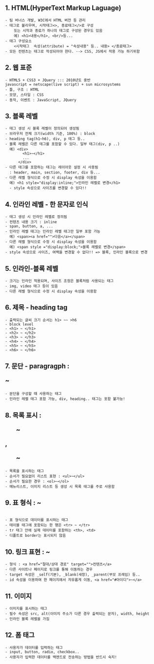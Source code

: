 ## 1. HTML(HyperText Markup Laguage)
    - 팀 버너스 개발, W3C에서 HTML 버전 등 관리
    - 태그로 불리우며, 시작태그<>, 종료태그</>로 구성
        또는 시작과 종료가 하나의 태그로 구성된 경우도 있음
        예) <h1>내용</h1>, <br/>등...
    - 태그 구성요소
        <시작태그  속성(attribute) = "속성내용" 등.. 내용> </종료태그>
    - 모든 컨텐츠는 태그로 작성되어야 한다. --> CSS, JS에서 적용 가능 하기위함

## 2. 웹 표준
    - HTML5 + CSS3 + JQuery ::: 2010년도 중반
    javascript = netscape(live script) + sun microsystems
    - 틀, 구조 : HTML
    - 모양, 스타일 : CSS
    - 동작, 이벤트 : JavaScript, JQuery

## 3. 블록 레벨
    - 태그 생성 시 블록 레벨이 정의되어 생성됨
    - 브라우저 전체 크기(width 기준, 100%) : block
    - heading tag(h1~h6), div, p 태그 등..
    - 블록 레벨은 다른 테그를 포함할 수 있다. 일부 태그(div, p ..)
      예) <div>
            <h1>~</h1>
            ...
          </div>
    - 다른 태그를 포함하는 태그는 레이아웃 설정 시 사용됨
      : header, main, section, footer, div 등...
    - 다른 레벨 형식으로 수정 시 display 속성을 이용함
      예) <h1 style="display:inline;">인라인 레벨로 변경</h1>
      - style 속성으로 사이즈를 변경할 수 있다!!

## 4. 인라인 레벨 - 한 문자로 인식
    - 태그 생성 시 인라인 레벨로 정의됨
    - 컨텐츠 내용 크기 : inline
    - span, button, a, ...
    - 인라인 레벨 태그는 인라인 레벨 태그만 일부 포함 가능
      예) <span><a href="">다음</a></span>
    - 다른 레벨 형식으로 수정 시 display 속성을 이용함
      예) <span style ="display:block;">블록 레벨로 변경</span>
    - style 속성으로 사이즈, 여백을 변경할 수 없다!! => 블록, 인라인 블록으로 변경

## 5. 인라인-블록 레벨
    - 크기는 인라인 적용되며, 사이즈 조정은 블록처럼 사용되는 태그
    - img, video 태그 등이 있음
    - 다른 레벨 형식으로 수정 시 display 속성을 이용함

## 6. 제목 - heading tag
    - 출력되는 글씨 크기 순서는 h1> ~~ >h6
    - block level
    - <h1> ~ </h1>
    - <h2> ~ </h2>
    - <h3> ~ </h3>
    - <h4> ~ </h4>
    - <h5> ~ </h5>
    - <h6> ~ </h6>

## 7. 문단 - paragragph : <p>~</p>
    - 문단을 구성할 때 사용하는 태그
    - 인라인 레벨 태그 포함 가능, div, heading.. 태그는 포함 불가능!

## 8. 목록 표시 : <ul>~</ul>, <ol>~</ol>
    - 목록을 표시하는 태그
    - 순서가 필요없이 리스트 표현 : <ul>~</ul>
    - 순서가 필요한 경우 : <ol>~</ol>
    - 메뉴리스트, 이미지 리스트 등 생성 시 목록 태그를 주로 사용함

## 9. 표 형식 : <table> ~ </table>
    - 표 형식으로 데이터를 표시하는 태그
    - 테이블 태그에 포함되는 한 행은 <tr> ~ </tr>
    - tr 태그 안에 실제 데이터를 포함하는 <th>, <td>
    - 디폴트로 border는 표시되지 않음

## 10. 링크 표현<Anchor> : <a> ~ </a>
    - 형식 : <a href="절대/상대 경로" target="">컨텐츠</a>
    - 다른 사이트나 페이지로 링크를 통해 이동하는 경우
    - target 속성은 _self(기본), _blank(새창), _parent(부모 프레임) 등..
    - id 속성을 이용하여 한 페이지에서 자유롭게 이동, <a href="#아이디">~</a>

## 11. 이미지
    - 이미지를 표시하는 태그
    - 필수 속성은 src, alt(이미지 주소가 다른 경우 출력되는 문자), width, height
    - 인라인 블록 레벨을 가짐

## 12. 폼 태그
    - 사용자가 데이터를 입력하는 태그
    - input, button, radio, checkbox..
    - 사용자가 입력한 데이터를 백엔드로 전송하는 방법을 반드시 숙지!